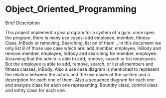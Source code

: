# Object_Oriented_Programming

Brief Description

This project implement a java program for a system of a gym; once open the program, there is many use cases: add employee, member, fitness Class, InBody or removing, Searching, list on of them .. In this document we only list 8 of those use case which are: add member, employee, InBody and remove member, employee, InBody and searching for member, employee.
Assuming that the admin is able to add, remove, search or list employees. But the employee is able to add, remove, search, or list all members and fitness classes, inBody.
Also a use case diagram is mentioned to represent the relation between the actors and the use cases of the system and a description for each one of them.
Also a sequence diagram for each one and analysis class for each one representing: Boundry class, control class and entity class for each one.
